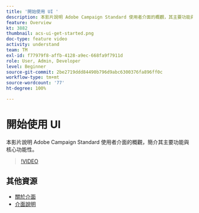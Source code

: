 ```yaml
---
title: '開始使用 UI '
description: 本影片說明 Adobe Campaign Standard 使用者介面的概觀，其主要功能與核心功能性。
feature: Overview
kt: 3882
thumbnail: acs-ui-get-started.png
doc-type: feature video
activity: understand
team: TM
exl-id: f77979f8-affb-4128-a9ec-668fa9f7911d
role: User, Admin, Developer
level: Beginner
source-git-commit: 2be2719ddd84490b796d9abc6300376fa896ff0c
workflow-type: tm+mt
source-wordcount: '77'
ht-degree: 100%

---
```


# 開始使用 UI

本影片說明 Adobe Campaign Standard 使用者介面的概觀，簡介其主要功能與核心功能性。

>[!VIDEO](https://video.tv.adobe.com/v/18469?quality=12)

## 其他資源

* [關於介面](https://experienceleague.adobe.com/docs/campaign-standard/using/getting-started/discovering-the-interface/about-the-interface.html?lang=zh-Hant)
* [介面說明](https://experienceleague.adobe.com/docs/campaign-standard/using/getting-started/discovering-the-interface/interface-description.html?lang=zh-Hant)
